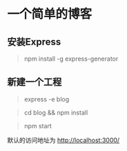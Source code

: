 # 一个简单的博客 #

## 安装Express ##
>npm install -g express-generator

## 新建一个工程 ##
>express -e blog
 
>cd blog && npm install

>npm start

默认的访问地址为 <http://localhost:3000/>